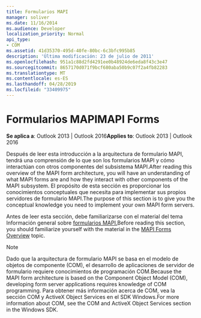 ```yaml
---
title: Formularios MAPI
manager: soliver
ms.date: 11/16/2014
ms.audience: Developer
localization_priority: Normal
api_type:
- COM
ms.assetid: 41d35370-495d-40fe-80bc-6c3bfc995b85
description: 'Última modificación: 23 de julio de 2011'
ms.openlocfilehash: 951a1c88d2fd4291ee0b48924de6eda8f43c3e47
ms.sourcegitcommit: 8657170d071f9bcf680aba50b9c07f2a4fb82283
ms.translationtype: MT
ms.contentlocale: es-ES
ms.lasthandoff: 04/28/2019
ms.locfileid: "33409975"
---
```

# <a name="mapi-forms"></a><span data-ttu-id="88a1d-103">Formularios MAPI</span><span class="sxs-lookup"><span data-stu-id="88a1d-103">MAPI Forms</span></span>

  
  
<span data-ttu-id="88a1d-104">**Se aplica a**: Outlook 2013 | Outlook 2016</span><span class="sxs-lookup"><span data-stu-id="88a1d-104">**Applies to**: Outlook 2013 | Outlook 2016</span></span> 
  
<span data-ttu-id="88a1d-105">Después de leer esta introducción a la arquitectura de formulario MAPI, tendrá una comprensión de lo que son los formularios MAPI y cómo interactúan con otros componentes del subsistema MAPI.</span><span class="sxs-lookup"><span data-stu-id="88a1d-105">After reading this overview of the MAPI form architecture, you will have an understanding of what MAPI forms are and how they interact with other components of the MAPI subsystem.</span></span> <span data-ttu-id="88a1d-106">El propósito de esta sección es proporcionar los conocimientos conceptuales que necesita para implementar sus propios servidores de formulario MAPI.</span><span class="sxs-lookup"><span data-stu-id="88a1d-106">The purpose of this section is to give you the conceptual knowledge you need to implement your own MAPI form servers.</span></span>
  
<span data-ttu-id="88a1d-107">Antes de leer esta sección, debe familiarizarse con el material del tema Información general sobre [formularios MAPI.](mapi-forms-overview.md)</span><span class="sxs-lookup"><span data-stu-id="88a1d-107">Before reading this section, you should familiarize yourself with the material in the [MAPI Forms Overview](mapi-forms-overview.md) topic.</span></span> 
  
> [!NOTE]
> <span data-ttu-id="88a1d-108">Dado que la arquitectura de formulario MAPI se basa en el modelo de objetos de componente (COM), el desarrollo de aplicaciones de servidor de formulario requiere conocimientos de programación COM.</span><span class="sxs-lookup"><span data-stu-id="88a1d-108">Because the MAPI form architecture is based on the Component Object Model (COM), developing form server applications requires knowledge of COM programming.</span></span> <span data-ttu-id="88a1d-109">Para obtener más información acerca de COM, vea la sección COM y ActiveX Object Services en el SDK Windows.</span><span class="sxs-lookup"><span data-stu-id="88a1d-109">For more information about COM, see the COM and ActiveX Object Services section in the Windows SDK.</span></span> 
  

